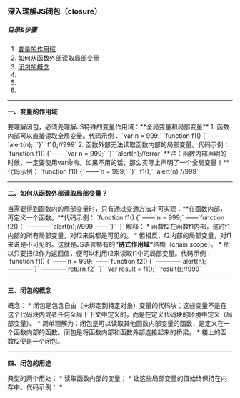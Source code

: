 ### 深入理解JS闭包（closure）  
##### 目录&步骤  
1. [变量的作用域](#1)    
2. [如何从函数外部读取局部变量](#2)  
3. [闭包的概念](#3)  
4. [](#4)  
5. [](#5)  
6. [](#6)  
    
---
<p id = "1"><b>一、变量的作用域</b></p>    
要理解闭包，必须先理解JS特殊的变量作用域：**全局变量和局部变量**  
1. 函数内部可以直接读取全局变量。代码示例：  
`var n = 999;`  
`function f1() {`  
——`alert(n);`  
`}`  
`f1();//999`  
2. 函数外部无法读取函数内部的局部变量。代码示例：  
`function f1() {`  
——`var n = 999;`  
`}`  
`alert(n);//error`  
**注：函数内部声明的时候，一定要使用var命令。如果不用的话，那么实际上声明了一个全局变量！**代码示例：  
`function f1() {`  
——`n = 999;`  
`}`  
`f1();`  
`alert(n);//999`  

---
<p id = "2"><b>二、如何从函数外部读取局部变量？</b></p>  
当需要得到函数内的局部变量时，只有通过变通方法才可实现：**在函数内部，再定义一个函数。**代码示例：  
`function f1() {`  
——`n = 999;`  
——`function f2() {`  
————`alert(n);//999`  
——`}`  
`}`  
解释：  
* 函数f2在函数f1内部，这时f1内部的所有局部变量，对f2来说都是可见的。  
* 但相反，f2内部的局部变量，对f1来说是不可见的。这就是JS语言特有的<b>“链式作用域”</b>结构（chain scope）。  
* 所以只要把f2作为返回值，便可以利用f2来读取f1中的局部变量。代码示例：  
`function f1() {`  
——`n = 999;`  
——`function f2() {`  
————`alert(n);`  
————`}`  
————`return f2`  
`}`  
`var result = f1();`  
`result();//999`  

---
<p id = "3"><b>三、闭包的概念</b></p>    
概念：
* 闭包是包含自由（未绑定到特定对象）变量的代码块；这些变量不是在这个代码块内或者任何全局上下文中定义的，而是在定义代码块的环境中定义（局部变量）。  
* 简单理解为：闭包是可以读取其他函数内部变量的函数，是定义在一个函数内部的函数。闭包是将函数内部和函数外部连接起来的桥梁。  
* 楼上的函数f2便是一个闭包。  

---
<p id = "4"><b>四、闭包的用途</b></p>  
典型的两个用处：  
* 读取函数内部的变量；  
* 让这些局部变量的值始终保持在内存中。代码示例：  
* 

